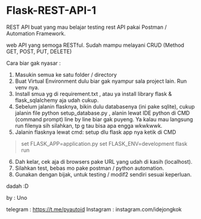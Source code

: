 # Flask-REST-API-1
REST API buat yang mau belajar testing rest API pakai Postman / Automation Framework.

web API yang semoga RESTful. Sudah mampu melayani CRUD (Method GET, POST, PUT, DELETE)

Cara biar gak nyasar :
1. Masukin semua ke satu folder / directory
2. Buat Virtual Environment dulu biar gak nyampur sala project lain. Run venv nya.
3. Install smua yg di requirement.txt , atau ya install library flask & flask_sqlalchemy aja udah cukup.
4. Sebelum jalanin flasknya, bikin dulu databasenya (ini pake sqlite), cukup jalanin file python setup_database.py , alanin lewat IDE python di CMD (command prompt) line by line biar gak puyeng. Ya kalau mau langsung run filenya sih silahkan, tp g tau bisa apa engga wkwkwwk.
5. Jalanin flasknya lewat cmd:
setup dlu flask app nya ketik di CMD 
>set FLASK_APP=application.py
>set FLASK_ENV=development
>flask run

6. Dah kelar, cek aja di browsers pake URL yang udah di kasih (localhost).
7. Silahkan test, bebas mo pake postman / python automation.
8. Gunakan dengan bijak, untuk testing / modif2 sendiri sesuai keperluan.

dadah :D

by : Uno

telegram : https://t.me/pyautoid
Instagram : instagram.com/idejongkok
